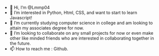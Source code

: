 - 👋 Hi, I’m @Lmmp04
- 👀 I’m interested in Python, Html, CSS, and want to start to learn Javascript!
- 🌱 I’m currently studying computer science in college and am looking to attain my associates degree for now.
- 💞️ I’m looking to collaborate on any small projects for now or even make other like minded friends who are interested in collaborating together in the future.
- 📫 How to reach me : Github.
<!---
Lmmp04/Lmmp04 is a ✨ special ✨ repository because its `README.md` (this file) appears on your GitHub profile.
You can click the Preview link to take a look at your changes.
--->
